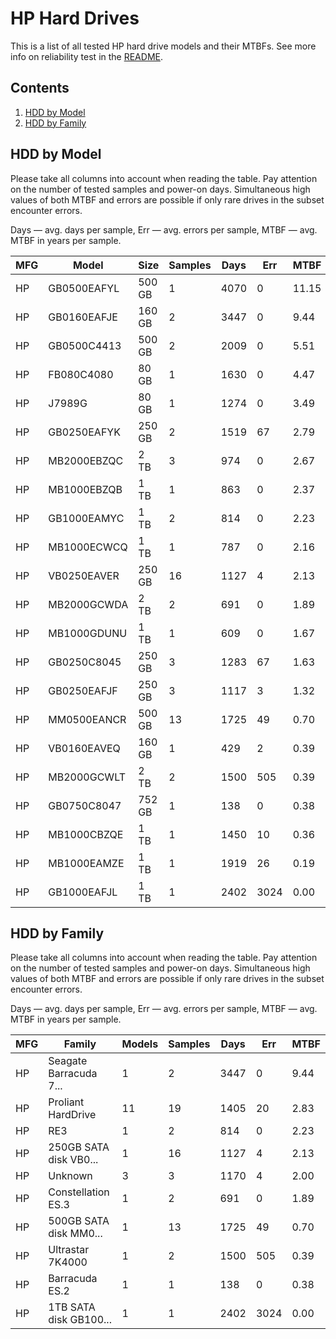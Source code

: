 HP Hard Drives
==============

This is a list of all tested HP hard drive models and their MTBFs. See more
info on reliability test in the [README](https://github.com/linuxhw/SMART).

Contents
--------

1. [ HDD by Model  ](#hdd-by-model)
2. [ HDD by Family ](#hdd-by-family)

HDD by Model
------------

Please take all columns into account when reading the table. Pay attention on the
number of tested samples and power-on days. Simultaneous high values of both MTBF
and errors are possible if only rare drives in the subset encounter errors.

Days — avg. days per sample,
Err  — avg. errors per sample,
MTBF — avg. MTBF in years per sample.

| MFG       | Model              | Size   | Samples | Days  | Err   | MTBF   |
|-----------|--------------------|--------|---------|-------|-------|--------|
| HP        | GB0500EAFYL        | 500 GB | 1       | 4070  | 0     | 11.15  |
| HP        | GB0160EAFJE        | 160 GB | 2       | 3447  | 0     | 9.44   |
| HP        | GB0500C4413        | 500 GB | 2       | 2009  | 0     | 5.51   |
| HP        | FB080C4080         | 80 GB  | 1       | 1630  | 0     | 4.47   |
| HP        | J7989G             | 80 GB  | 1       | 1274  | 0     | 3.49   |
| HP        | GB0250EAFYK        | 250 GB | 2       | 1519  | 67    | 2.79   |
| HP        | MB2000EBZQC        | 2 TB   | 3       | 974   | 0     | 2.67   |
| HP        | MB1000EBZQB        | 1 TB   | 1       | 863   | 0     | 2.37   |
| HP        | GB1000EAMYC        | 1 TB   | 2       | 814   | 0     | 2.23   |
| HP        | MB1000ECWCQ        | 1 TB   | 1       | 787   | 0     | 2.16   |
| HP        | VB0250EAVER        | 250 GB | 16      | 1127  | 4     | 2.13   |
| HP        | MB2000GCWDA        | 2 TB   | 2       | 691   | 0     | 1.89   |
| HP        | MB1000GDUNU        | 1 TB   | 1       | 609   | 0     | 1.67   |
| HP        | GB0250C8045        | 250 GB | 3       | 1283  | 67    | 1.63   |
| HP        | GB0250EAFJF        | 250 GB | 3       | 1117  | 3     | 1.32   |
| HP        | MM0500EANCR        | 500 GB | 13      | 1725  | 49    | 0.70   |
| HP        | VB0160EAVEQ        | 160 GB | 1       | 429   | 2     | 0.39   |
| HP        | MB2000GCWLT        | 2 TB   | 2       | 1500  | 505   | 0.39   |
| HP        | GB0750C8047        | 752 GB | 1       | 138   | 0     | 0.38   |
| HP        | MB1000CBZQE        | 1 TB   | 1       | 1450  | 10    | 0.36   |
| HP        | MB1000EAMZE        | 1 TB   | 1       | 1919  | 26    | 0.19   |
| HP        | GB1000EAFJL        | 1 TB   | 1       | 2402  | 3024  | 0.00   |

HDD by Family
-------------

Please take all columns into account when reading the table. Pay attention on the
number of tested samples and power-on days. Simultaneous high values of both MTBF
and errors are possible if only rare drives in the subset encounter errors.

Days — avg. days per sample,
Err  — avg. errors per sample,
MTBF — avg. MTBF in years per sample.

| MFG       | Family                 | Models | Samples | Days  | Err   | MTBF   |
|-----------|------------------------|--------|---------|-------|-------|--------|
| HP        | Seagate Barracuda 7... | 1      | 2       | 3447  | 0     | 9.44   |
| HP        | Proliant HardDrive     | 11     | 19      | 1405  | 20    | 2.83   |
| HP        | RE3                    | 1      | 2       | 814   | 0     | 2.23   |
| HP        | 250GB SATA disk VB0... | 1      | 16      | 1127  | 4     | 2.13   |
| HP        | Unknown                | 3      | 3       | 1170  | 4     | 2.00   |
| HP        | Constellation ES.3     | 1      | 2       | 691   | 0     | 1.89   |
| HP        | 500GB SATA disk MM0... | 1      | 13      | 1725  | 49    | 0.70   |
| HP        | Ultrastar 7K4000       | 1      | 2       | 1500  | 505   | 0.39   |
| HP        | Barracuda ES.2         | 1      | 1       | 138   | 0     | 0.38   |
| HP        | 1TB SATA disk GB100... | 1      | 1       | 2402  | 3024  | 0.00   |
